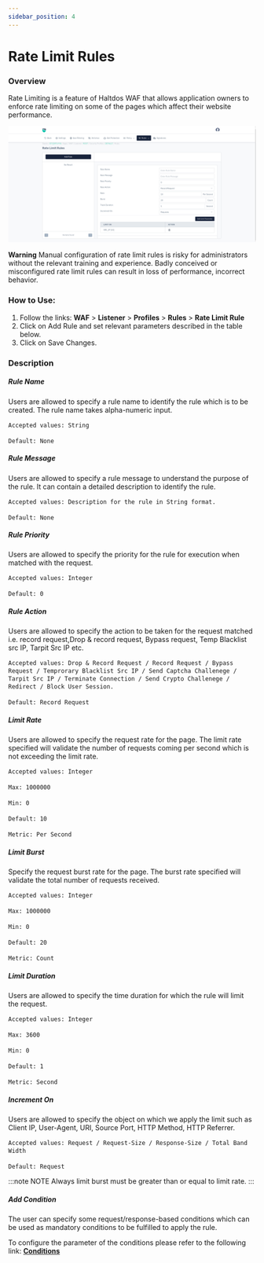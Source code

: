 ```yaml
---
sidebar_position: 4
---
```

# Rate Limit Rules
### Overview
Rate Limiting is a feature of Haltdos WAF that allows application owners to enforce rate limiting on some of the pages which affect their website performance.  
  
![Rate limit](/img/waf/v8/docs/rateLimitRule.png)


**Warning** Manual configuration of rate limit rules is risky for administrators without the relevant training and experience. Badly conceived or misconfigured rate limit rules can result in loss of performance, incorrect behavior.

### How to Use:

1. Follow the links: **WAF** > **Listener** > **Profiles** > **Rules** > **Rate Limit Rule**
2. Click on Add Rule and set relevant parameters described in the table below.
3. Click on Save Changes.

### Description

##### **Rule Name**
Users are allowed to specify a rule name to identify the rule which is to be created. The rule name takes alpha-numeric input.

    Accepted values: String

    Default: None

##### **Rule Message**
Users are allowed to specify a rule message to understand the purpose of the rule. It can contain a detailed description to identify the rule.

    Accepted values: Description for the rule in String format.

    Default: None

##### **Rule Priority**
Users are allowed to specify the priority for the rule for execution when matched with the request.

    Accepted values: Integer

    Default: 0 

##### **Rule Action**
Users are allowed to specify the action to be taken for the request matched i.e. record request,Drop & record request, Bypass request, Temp Blacklist src IP, Tarpit Src IP etc.

    Accepted values: Drop & Record Request / Record Request / Bypass Request / Temprorary Blacklist Src IP / Send Captcha Challenege / Tarpit Src IP / Terminate Connection / Send Crypto Challenege / Redirect / Block User Session.

    Default: Record Request

##### **Limit Rate**
Users are allowed to specify the request rate for the page. The limit rate specified will validate the number of requests coming per second which is not exceeding the limit rate.

    Accepted values: Integer

    Max: 1000000

    Min: 0

    Default: 10  

    Metric: Per Second

##### **Limit Burst**
Specify the request burst rate for the page. The burst rate specified will validate the total number of requests received. 

    Accepted values: Integer

    Max: 1000000

    Min: 0

    Default: 20  

    Metric: Count

##### **Limit Duration**
Users are allowed to specify the time duration for which the rule will limit the request.

    Accepted values: Integer

    Max: 3600

    Min: 0

    Default: 1  

    Metric: Second

##### **Increment On**
Users are allowed to specify the object on which we apply the limit such as Client IP, User-Agent, URI, Source Port, HTTP Method, HTTP Referrer.

    Accepted values: Request / Request-Size / Response-Size / Total Band Width

    Default: Request

:::note NOTE
Always limit burst must be greater than or equal to limit rate.
:::

##### **Add Condition**

The user can specify some request/response-based conditions which can be used as mandatory conditions to be fulfilled to apply the rule.

To configure the parameter of the conditions please refer to the following link: [**Conditions**](/v8/cloud/waf/listener/profiles/rules/ruleCond)





